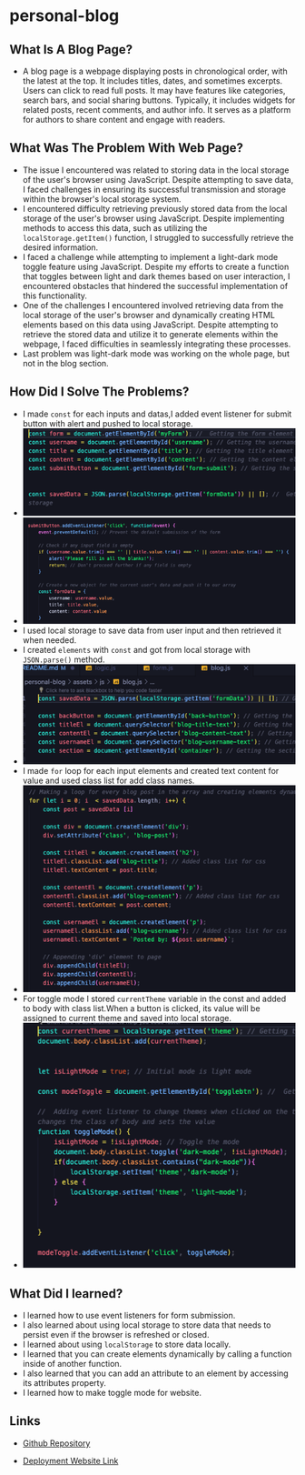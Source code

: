 # personal-blog

## What Is A Blog Page?
* A blog page is a webpage displaying posts in chronological order, with the latest at the top. It includes titles, dates, and sometimes excerpts. Users can click to read full posts. It may have features like categories, search bars, and social sharing buttons. Typically, it includes widgets for related posts, recent comments, and author info. It serves as a platform for authors to share content and engage with readers.

## What Was The Problem With Web Page?
* The issue I encountered was related to storing data in the local storage of the user's browser using JavaScript. Despite attempting to save data, I faced challenges in ensuring its successful transmission and storage within the browser's local storage system.
* I encountered difficulty retrieving previously stored data from the local storage of the user's browser using JavaScript. Despite implementing methods to access this data, such as utilizing the ``localStorage.getItem()`` function, I struggled to successfully retrieve the desired information.
* I faced a challenge while attempting to implement a light-dark mode toggle feature using JavaScript. Despite my efforts to create a function that toggles between light and dark themes based on user interaction, I encountered obstacles that hindered the successful implementation of this functionality.
* One of the challenges I encountered involved retrieving data from the local storage of the user's browser and dynamically creating HTML elements based on this data using JavaScript. Despite attempting to retrieve the stored data and utilize it to generate elements within the webpage, I faced difficulties in seamlessly integrating these processes.
* Last problem was light-dark mode was working on the whole page, but not in the blog section.

## How Did I Solve The Problems?
* I made ``const`` for each inputs and datas,I added event listener for submit button with alert and pushed to local storage.
* ![saved-data](./assets/images/getting-saved-data.png)
* ![eventlistener](./assets/images/submit-button.png)
* I used local storage to save data from user input and then retrieved it when needed.
* I created ``elements`` with ``const`` and got from local storage with ``JSON.parse()`` method.
* ![element-with-const](./assets/images/getting-element-w-const.png)
* I made ``for`` loop for each input elements and created text content for value and used class list for add class names.
* ![blog-page](./assets/images/blog-page-creating-element.png)
* For toggle mode I stored ``currentTheme`` variable in the const and added to body with class list.When a button is clicked, its value will be assigned to current theme and saved into local storage.
* ![toggle-solution](./assets/images/toggle-mode.png) 

## What Did I learned?
* I learned  how to use event listeners for form submission.
* I also learned about using local storage to store data that needs to persist even if the browser is refreshed or closed.
* I learned about using ``localStorage`` to store data locally. 
* I learned that you can create elements dynamically by calling a function inside of another function.
* I also learned that you can add an attribute to an element by accessing its attributes property. 
* I learned how to make toggle mode for website.

## Links

* [Github Repository](https://github.com/veyselarslan12?tab=repositories)

* [Deployment Website Link](https://veyselarslan12.github.io/personal-blog/)
